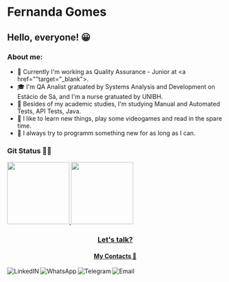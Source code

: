 # Fernanda Gomes

## Hello, everyone! 😀

### About me:

- 🔭 Currently I'm working as Quality Assurance - Junior at <a href=""target="_blank">.</a>
- 🎓 I'm QA Analist gratuated by Systems Analysis and Development on Estácio de Sá, and I'm a nurse gratuated by UNIBH.
- 🌱 Besides of my academic studies, I'm studying Manual and Automated Tests, API Tests, Java.
- 💬 I like to learn new things, play some videogames and read in the spare time.
- 🧠 I always try to programm something new for as long as I can.

### Git Status 🐱‍💻

 <div>
  <a href="https://github.com/fercassia" align="center" >
  <img height="145em" src="https://github-readme-stats.vercel.app/api?username=fercassia&show_icons=true&theme=tokyonight&include_all_commits=true&count_private=true"/>
  <img height="145em" src="https://github-readme-stats.vercel.app/api/top-langs/?username=fercassia&layout=compact&langs_count=16&theme=tokyonight"/>
</div>
 
### Let's talk? 
 #### My Contacts 📧
 
 <div>
            <a target="_blank" href="https://www.linkedin.com/in/fernanda-cassia/">
            <img align="left" alt="LinkedIN" src="https://img.shields.io/badge/LinkedIn-0077B5?style=for-the-badge&logo=linkedin&logoColor=white" />
        <a/>
            <a target="_blank" href="https://api.whatsapp.com/send?phone=5531999291916">
            <img align="left" alt="WhatsApp" src="https://img.shields.io/badge/WhatsApp-25D366?style=for-the-badge&logo=whatsapp&logoColor=white" />
        <a/>                
            <a target="_blank" href="https://t.me/FerCassia">
            <img align="left" alt="Telegram" src="https://img.shields.io/badge/Telegram-2CA5E0?style=for-the-badge&logo=telegram&logoColor=white" />
        <a/>
            <a target="_blank" href="mailto:feh.cmrg@outlook.com">
            <img align="left" alt="Email" src= "https://img.shields.io/badge/Microsoft_Outlook-0078D4?style=for-the-badge&logo=microsoft-outlook&logoColor=white"/>
        <a/>
 </div>
